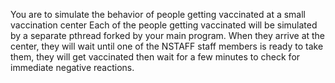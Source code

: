 You are to simulate the behavior of people getting vaccinated at a small vaccination center Each of the people getting vaccinated will be simulated by a separate pthread forked by your main program.  When they arrive at the center, they will wait until one of the NSTAFF staff members is ready to take them, they will get vaccinated then wait for a few minutes to check for immediate negative reactions. 
